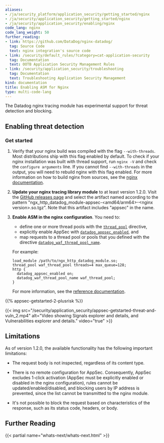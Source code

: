 ```yaml
---
aliases:
- /ja/security_platform/application_security/getting_started/nginx
- /ja/security/application_security/getting_started/nginx
- /ja/security/application_security/enabling/nginx
code_lang: nginx
code_lang_weight: 50
further_reading:
- link: https://github.com/DataDog/nginx-datadog/
  tag: Source Code
  text: nginx integration's source code
- link: /security/default_rules/?category=cat-application-security
  tag: Documentation
  text: OOTB Application Security Management Rules
- link: /security/application_security/troubleshooting
  tag: Documentation
  text: Troubleshooting Application Security Management
kind: documentation
title: Enabling ASM for Nginx
type: multi-code-lang
---
```


The Datadog nginx tracing module has experimental support for threat detection and blocking.

## Enabling threat detection
### Get started

1. Verify that your nginx build was compiled with the flag
   `--with-threads`. Most distributions ship with this flag enabled by default.
   To check if your nginx installation was built with thread support, run `nginx
   -V` and check the `configure arguments` line. If you cannot find
   `--with-threads` in the output, you will need to rebuild nginx with this flag
   enabled. For more information on how to build nginx from sources, see the
   [nginx documentation][3].

2. **Update your nginx tracing library module** to at least version 1.2.0. Visit
   the [GitHub releases page][2] and select the artifact named according to the
   pattern "ngx_http_datadog_module-appsec-&lt;amd64/arm64&gt;-&lt;nginx
   version&gt;.so.tgz". Note that this artifact includes "appsec" in the name.

3. **Enable ASM in the nginx configuration**.
   You need to:
   * define one or more thread pools with the [`thread_pool`][4] directive,
   * explicitly enable AppSec with [`datadog_appsec_enabled`][5], and
   * map requests to a thread pool or pools that you defined with the directive
     [`datadog_waf_thread_pool_name`][6].

   For example:

   ```nginx
   load_module /path/to/ngx_http_datadog_module.so;
   thread_pool waf_thread_pool threads=4 max_queue=128;
   http {
     datadog_appsec_enabled on;
     datadog_waf_thread_pool_name waf_thread_pool;
   }
   ```

   For more information, see the [reference documentation][3].

{{% appsec-getstarted-2-plusrisk %}}

{{< img src="/security/application_security/appsec-getstarted-threat-and-vuln_2.mp4" alt="Video showing Signals explorer and details, and Vulnerabilities explorer and details." video="true" >}}

## Limitations

As of version 1.2.0, the available functionality has the following important limitations:

* The request body is not inspected, regardless of its content type.

- There is no remote configuration for AppSec. Consequently, AppSec excludes 1-click activation (AppSec must be explicitly enabled or disabled in the nginx configuration), rules cannot be updated/enabled/disabled, and blocking users by IP address is prevented, since the list cannot be transmitted to the nginx module.
* It's not possible to block the request based on characteristics of the
  response, such as its status code, headers, or body.

## Further Reading

{{< partial name="whats-next/whats-next.html" >}}

[1]: https://github.com/DataDog/nginx-datadog/blob/master/doc/API.md
[2]: https://github.com/DataDog/nginx-datadog/releases
[3]: https://nginx.org/en/docs/configure.html
[4]: https://nginx.org/en/docs/ngx_core_module.html#thread_pool
[5]: https://github.com/DataDog/nginx-datadog/blob/master/doc/API.md#datadog_appsec_enabled-appsec-builds
[6]: https://github.com/DataDog/nginx-datadog/blob/master/doc/API.md#datadog_waf_thread_pool_name-appsec-builds